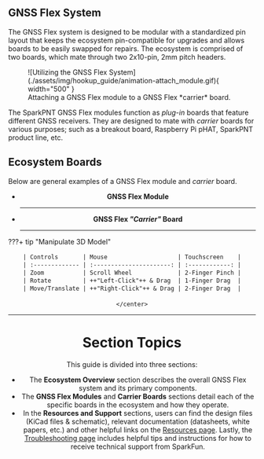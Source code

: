 ## GNSS Flex System
The GNSS Flex system is designed to be modular with a standardized pin layout that keeps the ecosystem pin-compatible for upgrades and allows boards to be easily swapped for repairs. The ecosystem is comprised of two boards, which mate through two 2x10-pin, 2mm pitch headers.

<figure markdown>
![Utilizing the GNSS Flex System](./assets/img/hookup_guide/animation-attach_module.gif){ width="500" }
<figcaption markdown>Attaching a GNSS Flex module to a GNSS Flex *carrier* board.</figcaption>
</figure>

The SparkPNT GNSS Flex modules function as *plug-in* boards that feature different GNSS receivers. They are designed to mate with *carrier* boards for various purposes; such as a breakout board, Raspberry Pi pHAT, SparkPNT product line, etc.



## Ecosystem Boards
Below are general examples of a GNSS Flex module and *carrier* board.


<!-- Import the component -->
<script type="module" src="https://ajax.googleapis.com/ajax/libs/model-viewer/3.5.0/model-viewer.min.js"></script>

<!-- Material color adjustment (for soldermask) -->
<script type="module" >
	const modelViewer = document.querySelectorAll("model-viewer");
	// To debug in console
	// let material = modelViewer.model.materials;

	for (const iteration of modelViewer) {
		iteration.addEventListener('load', () => {
		const material = iteration.model.materials;
		// material[material.length-1].pbrMetallicRoughness.setBaseColorFactor([224/255, 49/255, 29/255]); //SparkFun Red: #E0311D
		material[material.length-1].pbrMetallicRoughness.setBaseColorFactor([224/255, 0, 0]); // #E00000
		material[material.length-1].pbrMetallicRoughness.setMetallicFactor(.8);
		material[material.length-1].pbrMetallicRoughness.setRoughnessFactor(.7);
		});
	};
</script>


<div class="grid cards" align="center" markdown>

-   **GNSS Flex Module**

	---

	<model-viewer src="../assets/3d_model/GNSS_Flex-Generic_Module.glb" camera-controls poster="../assets/3d_model/poster-generic_module.png" tone-mapping="neutral" shadow-intensity="2" shadow-softness="0.2" camera-orbit="0deg 75deg 0.1623m" field-of-view="25.11deg" style="width: 100%; height: 400px;">
	</model-viewer>


-   **GNSS Flex *"Carrier"* Board**

	---

	<model-viewer src="../assets/3d_model/GNSS_Flex-Carrier_Board.glb" camera-controls poster="../assets/3d_model/poster-carrier_board.png" tone-mapping="neutral" shadow-intensity="2" shadow-softness="0.2" camera-orbit="0deg 75deg 0.1781m" field-of-view="30deg" style="width: 100%; height: 400px;">
	</model-viewer>


</div>


???+ tip "Manipulate 3D Model"
	<center>

	| Controls       | Mouse                    | Touchscreen    |
	| :------------- | :----------------------: | :------------: |
	| Zoom           | Scroll Wheel             | 2-Finger Pinch |
	| Rotate         | ++"Left-Click"++ & Drag  | 1-Finger Drag  |
	| Move/Translate | ++"Right-Click"++ & Drag | 2-Finger Drag  |

	</center>



---



Section Topics
===

This guide is divided into three sections:

- The **Ecosystem Overview** section describes the overall GNSS Flex system and its primary components.
- The **GNSS Flex Modules** and **Carrier Boards** sections detail each of the specific boards in the ecosystem and how they operate.
- In the **Resources and Support** sections, users can find the design files (KiCad files & schematic), relevant documentation (datasheets, white papers, etc.) and other helpful links on the [Resources page](./resources.md). Lastly, the [Troubleshooting page](./troubleshooting_tips.md) includes helpful tips and instructions for how to receive technical support from SparkFun.
